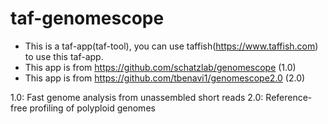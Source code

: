 # taf-genomescope

- This is a taf-app(taf-tool), you can use taffish(https://www.taffish.com) to use this taf-app.
- This app is from https://github.com/schatzlab/genomescope   (1.0)
- This app is from https://github.com/tbenavi1/genomescope2.0 (2.0)

1.0: Fast genome analysis from unassembled short reads
2.0: Reference-free profiling of polyploid genomes
